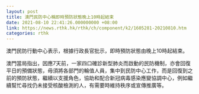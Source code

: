 ```yaml
---
layout: post
title: 澳門民防中心稱即時預防狀態晚上10時起結束
date: 2021-08-10 22:41:26.000000000 +08:00
link: https://news.rthk.hk/rthk/ch/component/k2/1605281-20210810.htm
categories: rthk
---
```


澳門民防行動中心表示，根據行政長官批示，即時預防狀態由晚上10時起結束。

澳門當局指出，因應7天前，一家四口確診新型肺炎而啟動的民防機制，亦會回復平日的預備狀態，毋須將各部門的輪值人員，集中到民防中心工作，而是回復到之前的預防狀態，繼續以支援角色，協助和配合新冠病毒感染應變協調中心，例如繼續幫忙尋找仍未接受核酸檢測的人，有需要時維持秩序或宣傳推廣等。
